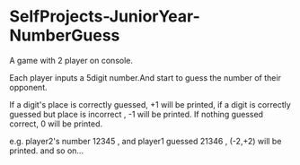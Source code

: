 # SelfProjects-JuniorYear-NumberGuess

A game with 2 player on console.

Each player inputs a 5digit number.And start to guess the number of their opponent.

If a digit's place is correctly guessed, +1 will be printed, if a digit is correctly guessed but place is incorrect , -1 will be printed.
If nothing guessed correct, 0 will be printed.

e.g.
  player2's number 12345 , and player1 guessed 21346 , (-2,+2) will be printed.
  and so on...
